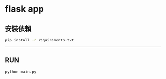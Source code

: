 # flask app

## 安裝依賴
```bash
pip install -r requirements.txt
```
---
## RUN
```bash
python main.py
```